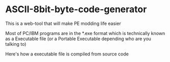 # ASCII-8bit-byte-code-generator
This is a web-tool that will make PE modding life easier

Most of PC/IBM programs are in the *.exe format which is technically known as a Executable file (or a Portable Executable depending who are you talking to)

Here's how a executable file is compiled from source code
